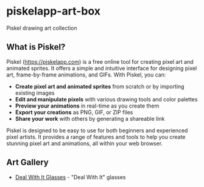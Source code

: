 # piskelapp-art-box

Piskel drawing art collection

## What is Piskel?

Piskel (https://piskelapp.com) is a free online tool for creating pixel art and animated sprites. It offers a simple and intuitive interface for designing pixel art, frame-by-frame animations, and GIFs. With Piskel, you can:

- **Create pixel art and animated sprites** from scratch or by importing existing images
- **Edit and manipulate pixels** with various drawing tools and color palettes
- **Preview your animations** in real-time as you create them
- **Export your creations** as PNG, GIF, or ZIP files
- **Share your work** with others by generating a shareable link

Piskel is designed to be easy to use for both beginners and experienced pixel artists. It provides a range of features and tools to help you create stunning pixel art and animations, all within your web browser.

## Art Gallery

- [Deal With It Glasses](./box/Deal_with_it_glasses.piskel) - "Deal With It" glasses
